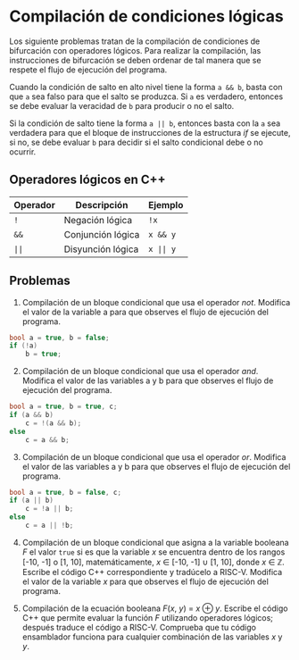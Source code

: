 # Compilación de condiciones lógicas

Los siguiente problemas tratan de la compilación de condiciones de bifurcación con operadores lógicos. Para realizar la compilación, las instrucciones de bifurcación se deben ordenar de tal manera que se respete el flujo de ejecución del programa.

Cuando la condición de salto en alto nivel tiene la forma `a && b`, basta con que `a` sea falso para que el salto se produzca. Si `a` es verdadero, entonces se debe evaluar la veracidad de `b` para producir o no el salto.

Si la condición de salto tiene la forma `a || b`, entonces basta con la `a` sea verdadera para que el bloque de instrucciones de la estructura *if* se ejecute, si no, se debe evaluar `b` para decidir si el salto condicional debe o no ocurrir.

## Operadores lógicos en C++

| Operador         | Descripción       | Ejemplo       |
| ---------------- | ----------------- | ------------- |
| `!`              | Negación lógica   | `!x`          |
| `&&`             | Conjunción lógica | `x && y`      |
| `\|\|`           | Disyunción lógica | `x \|\| y`    |

## Problemas

1. Compilación de un bloque condicional que usa el operador *not*. Modifica el valor de la variable a para que observes el flujo de ejecución del programa.

```C++
bool a = true, b = false;
if (!a)
    b = true;
```

2. Compilación de un bloque condicional que usa el operador *and*. Modifica el valor de las variables a y b para que observes el flujo de ejecución del programa.

```C++
bool a = true, b = true, c;
if (a && b)
    c = !(a && b);
else
    c = a && b;
```

3. Compilación de un bloque condicional que usa el operador *or*. Modifica el valor de las variables a y b para que observes el flujo de ejecución del programa.

```C++
bool a = true, b = false, c;
if (a || b)
    c = !a || b;
else
    c = a || !b;
```

4. Compilación de un bloque condicional que asigna a la variable booleana *F* el valor `true` si es que la variable *x* se encuentra dentro de los rangos [-10, -1] o [1, 10], matemáticamente, *x* ∈ [-10, -1] ∪ [1, 10], donde *x* ∈ ℤ. Escribe el código C++ correspondiente y tradúcelo a RISC-V. Modifica el valor de la variable *x* para que observes el flujo de ejecución del programa.

5. Compilación de la ecuación booleana *F*(*x*, *y*) = *x* ⊕ *y*. Escribe el código C++ que permite evaluar la función *F* utilizando operadores lógicos; después traduce el código a RISC-V. Comprueba que tu código ensamblador funciona para cualquier combinación de las variables *x* y *y*.
